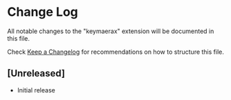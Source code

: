 # Change Log
All notable changes to the "keymaerax" extension will be documented in this file.

Check [Keep a Changelog](http://keepachangelog.com/) for recommendations on how to structure this file.

## [Unreleased]
- Initial release